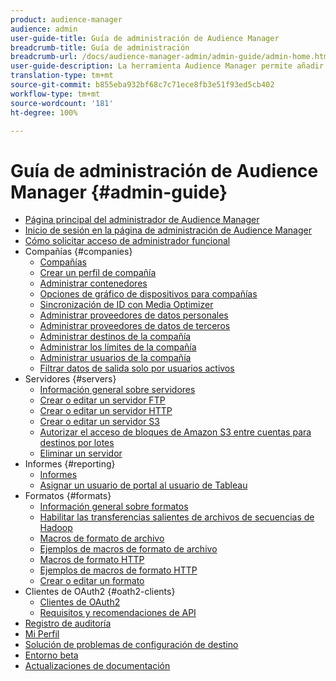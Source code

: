 ```yaml
---
product: audience-manager
audience: admin
user-guide-title: Guía de administración de Audience Manager
breadcrumb-title: Guía de administración
breadcrumb-url: /docs/audience-manager-admin/admin-guide/admin-home.html
user-guide-description: La herramienta Audience Manager permite añadir y configurar compañías, servidores, informes, formatos y usuarios. También permite ver o editar su perfil personal.
translation-type: tm+mt
source-git-commit: b855eba932bf68c7c71ece8fb3e51f93ed5cb402
workflow-type: tm+mt
source-wordcount: '181'
ht-degree: 100%

---
```



# Guía de administración de Audience Manager {#admin-guide}

+ [Página principal del administrador de Audience Manager](admin-home.md)
+ [Inicio de sesión en la página de administración de Audience Manager](admin-login.md)
+ [Cómo solicitar acceso de administrador funcional](admin-access.md)
+ Compañías {#companies}
   + [Compañías](companies/admin-companies-overview.md)
   + [Crear un perfil de compañía](companies/admin-manage-company-profiles.md)
   + [Administrar contenedores](companies/admin-manage-containers.md)
   + [Opciones de gráfico de dispositivos para compañías](companies/admin-device-graph-options.md)
   + [Sincronización de ID con Media Optimizer](companies/admin-amo-sync.md)
   + [Administrar proveedores de datos personales](companies/admin-first-party-providers.md)
   + [Administrar proveedores de datos de terceros](companies/admin-third-party-providers.md)
   + [Administrar destinos de la compañía](companies/admin-manage-company-destinations.md)
   + [Administrar los límites de la compañía](companies/admin-company-limits.md)
   + [Administrar usuarios de la compañía](companies/admin-manage-company-users.md)
   + [Filtrar datos de salida solo por usuarios activos](companies/outbound-active-user-filter.md)
+ Servidores {#servers}
   + [Información general sobre servidores](admin-servers/admin-servers.md)
   + [Crear o editar un servidor FTP](admin-servers/create-ftp-server.md)
   + [Crear o editar un servidor HTTP](admin-servers/create-http-server.md)
   + [Crear o editar un servidor S3](admin-servers/create-s3-server.md)
   + [Autorizar el acceso de bloques de Amazon S3 entre cuentas para destinos por lotes](admin-servers/admin-authorize-s3-cross-bucket.md)
   + [Eliminar un servidor](admin-servers/admin-delete-server.md)
+ Informes {#reporting}
   + [Informes](admin-reporting/admin-reporting-overview.md)
   + [Asignar un usuario de portal al usuario de Tableau](admin-reporting/admin-assign-tableau-user.md)
+ Formatos {#formats}
   + [Información general sobre formatos](formats/formats.md)
   + [ Habilitar las transferencias salientes de archivos de secuencias de Hadoop](formats/enable-outbound-seq.md)
   + [Macros de formato de archivo](formats/file-formats.md)
   + [Ejemplos de macros de formato de archivo](formats/file-format-examples.md)
   + [Macros de formato HTTP](formats/web-formats.md)
   + [Ejemplos de macros de formato HTTP](formats/web-format-examples.md)
   + [Crear o editar un formato](formats/admin-create-format.md)
+ Clientes de OAuth2 {#oath2-clients}
   + [Clientes de OAuth2](admin-oauth2/admin-oauth2-create-edit.md)
   + [Requisitos y recomendaciones de API](admin-oauth2/aam-admin-api-requirements.md)
+ [Registro de auditoría](admin-audit-logging.md)
+ [Mi Perfil](admin-my-profile.md)
+ [Solución de problemas de configuración de destino](admin-destination-troubleshooting.md)
+ [Entorno beta](admin-beta-environment.md)
+ [Actualizaciones de documentación](admin-doc-updates.md)
